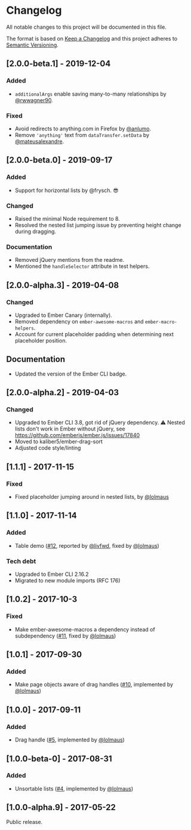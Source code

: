 # Changelog

All notable changes to this project will be documented in this file.

The format is based on [Keep a Changelog](http://keepachangelog.com/en/1.0.0/)
and this project adheres to [Semantic Versioning](http://semver.org/spec/v2.0.0.html).



## [2.0.0-beta.1] - 2019-12-04

### Added
* `additionalArgs` enable saving many-to-many relationships by [@rwwagner90](https://github.com/rwwagner90).

### Fixed

* Avoid redirects to anything.com in Firefox by [@anlumo](https://github.com/anlumo).
* Remove `'anything'` text from `dataTransfer.setData` by [@mateusalexandre](https://github.com/mateusalexandre).


## [2.0.0-beta.0] - 2019-09-17

### Added
- Support for horizontal lists by @frysch. 😎

### Changed
- Raised the minimal Node requirement to 8.
- Resolved the nested list jumping issue by preventing height change during dragging.

### Documentation
- Removed jQuery mentions from the readme.
- Mentioned the `handleSelector` attribute in test helpers.



## [2.0.0-alpha.3] - 2019-04-08

### Changed
- Upgraded to Ember Canary (internally).
- Removed dependency on `ember-awesome-macros` and `ember-macro-helpers`.
- Account for current placeholder padding when determining next placeholder position.

## Documentation
- Updated the version of the Ember CLI badge.



## [2.0.0-alpha.2] - 2019-04-03

### Changed
- Upgraded to Ember CLI 3.8, got rid of jQuery dependency. :warning: Nested lists don't work in Ember without jQuery, see https://github.com/emberjs/ember.js/issues/17840
- Moved to kaliber5/ember-drag-sort
- Adjusted code style/linting



## [1.1.1] - 2017-11-15

### Fixed
- Fixed placeholder jumping around in nested lists, by [@lolmaus](https://github.com/lolmaus/)



## [1.1.0] - 2017-11-14

### Added
- Table demo ([#12](https://github.com/Deveo/ember-drag-sort/issues/12), reported by [@livfwd](https://github.com/livfwd), fixed by [@lolmaus](https://github.com/lolmaus/))

### Tech debt
- Upgraded to Ember CLI 2.16.2
- Migrated to new module imports (RFC 176)



## [1.0.2] - 2017-10-3

### Fixed
- Make ember-awesome-macros a dependency instead of subdependency ([#11](https://github.com/Deveo/ember-drag-sort/issues/11), fixed by [@lolmaus](https://github.com/lolmaus/))



## [1.0.1] - 2017-09-30

### Added
- Make page objects aware of drag handles ([#10](https://github.com/Deveo/ember-drag-sort/issues/10), implemented by [@lolmaus](https://github.com/lolmaus/))



## [1.0.0] - 2017-09-11

### Added
- Drag handle ([#5](https://github.com/Deveo/ember-drag-sort/issues/5), implemented by [@lolmaus](https://github.com/lolmaus/))



## [1.0.0-beta-0] - 2017-08-31

### Added
- Unsortable lists ([#4](https://github.com/Deveo/ember-drag-sort/pull/4), implemented by [@lolmaus](https://github.com/lolmaus/))



## [1.0.0-alpha.9] - 2017-05-22
Public release.

